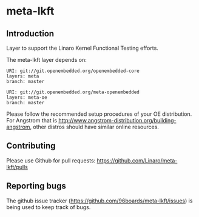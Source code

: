# meta-lkft

## Introduction

Layer to support the Linaro Kernel Functional Testing efforts.

The meta-lkft layer depends on:

	URI: git://git.openembedded.org/openembedded-core
	layers: meta
	branch: master

	URI: git://git.openembedded.org/meta-openembedded
	layers: meta-oe
	branch: master

Please follow the recommended setup procedures of your OE distribution. For Angstrom that is http://www.angstrom-distribution.org/building-angstrom, other distros should have similar online resources.

## Contributing

Please use Github for pull requests: https://github.com/Linaro/meta-lkft/pulls

## Reporting bugs

The github issue tracker (https://github.com/96boards/meta-lkft/issues) is being used to keep track of bugs.
